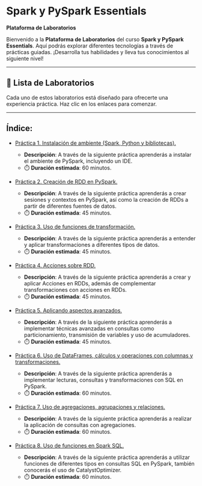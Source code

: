 # Spark y PySpark Essentials

**Plataforma de Laboratorios**

Bienvenido a la **Plataforma de Laboratorios** del curso **Spark y PySpark Essentials**. Aquí podrás explorar diferentes tecnologías a través de prácticas guiadas. ¡Desarrolla tus habilidades y lleva tus conocimientos al siguiente nivel!

---

## 🌟 **Lista de Laboratorios**

Cada uno de estos laboratorios está diseñado para ofrecerte una experiencia práctica. Haz clic en los enlaces para comenzar.

---
 
## Índice:
 - [Práctica 1. Instalación de ambiente (Spark, Python y bibliotecas).](./Capítulo1/Lab1.md)
   - **Descripción**:
     A través de la siguiente práctica aprenderás a instalar el ambiente de PySpark, incluyendo un IDE.
   - ⏱️ **Duración estimada**:  60 minutos.

 - [Práctica 2. Creación de RDD en PySpark.](./Capítulo2/README.md)
   - **Descripción**:
     A través de la siguiente práctica aprenderás a crear sesiones y contextos en PySpark, así como la creación de RDDs a partir de diferentes fuentes de datos.
   - ⏱️ **Duración estimada**:  45 minutos.

 - [Práctica 3. Uso de funciones de transformación.](./Capítulo3/README.md)
   - **Descripción**:
     A través de la siguiente práctica aprenderás a entender y aplicar transformaciones a diferentes tipos de datos.
   - ⏱️ **Duración estimada**: 45 minutos.

 - [Práctica 4. Acciones sobre RDD.](./Capítulo4/README.md)
   - **Descripción**:
     A través de la siguiente práctica aprenderás a crear y aplicar Acciones en RDDs, además de complementar transformaciones con acciones en RDDs.
   - ⏱️ **Duración estimada**: 45 minutos.

 - [Práctica 5. Aplicando aspectos avanzados.](./Capítulo5/README.md)
   - **Descripción**:
     A través de la siguiente práctica aprenderás a implementar técnicas avanzadas en consultas como particionamiento, transmisión de variables y uso de acumuladores.
   - ⏱️ **Duración estimada**: 45 minutos.

 - [Práctica 6. Uso de DataFrames, cálculos y operaciones con columnas y transformaciones.](./Capítulo6/README.md)
   - **Descripción**:
     A través de la siguiente práctica aprenderás a implementar lecturas, consultas y transformaciones con SQL en PySpark.
   - ⏱️ **Duración estimada**: 60 minutos.

 - [Práctica 7. Uso de agregaciones, agrupaciones y relaciones.](./Capítulo7/README.md)
   - **Descripción**:
     A través de la siguiente práctica aprenderás a realizar la aplicación de consultas con agregaciones.
   - ⏱️ **Duración estimada**:  60 minutos.

 - [Práctica 8. Uso de funciones en Spark SQL.](./Capítulo8/README.md)
   - **Descripción**:
     A través de la siguiente práctica aprenderás a utilizar funciones de diferentes tipos en consultas SQL en PySpark, también conocerás el uso de CatalystOptimizer. 
   - ⏱️ **Duración estimada**:  60 minutos.
